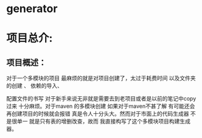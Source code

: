 # generator
# 项目总介:

## 项目概述：

对于一个多模块的项目 最麻烦的就是对项目创建了，太过于耗费时间 以及文件夹的创建 、 依赖的导入、

配置文件的书写  对于新手来说无非就是需要去到老项目或者是以前的笔记中copy 过来  十分麻烦。对于maven 的多模块创建 如果对于maven不甚了解 有可能还会再创建项目的时候就会报错 真是令人十分头大。然而对于市面上的代码生成器 不是很单一 就是只有表的增删改查，故而 我直接构写了这个多模块项目构建生成器。


